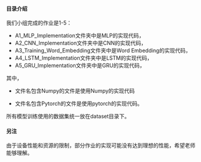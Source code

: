 #### 目录介绍

我们小组完成的作业是1-5：

- A1_MLP_Implementation文件夹中是MLP的实现代码，
- A2_CNN_Implementation文件夹中是CNN的实现代码，
- A3_Training_Word_Embedding文件夹中是Word Embedding的实现代码，
- A4_LSTM_Implementation文件夹中是LSTM的实现代码，
- A5_GRU_Implementation文件夹中是GRU的实现代码， 

其中，

- 文件名包含Numpy的文件是使用Numpy的实现代码

- 文件名包含Pytorch的文件是使用pytorch的实现代码。 

所有模型训练使用的数据集统一放在dataset目录下。

#### 另注

由于设备性能和资源的限制，部分作业的实现可能没有达到理想的性能，希望老师能够理解。